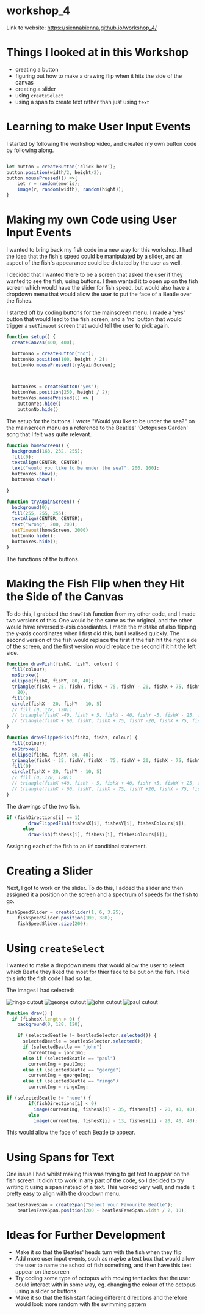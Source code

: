 # workshop_4

Link to website: https://siennabienna.github.io/workshop_4/ 

# Things I looked at in this Workshop 
- creating a button
- figuring out how to make a drawing flip when it hits the side of the canvas
- creating a slider
- using `createSelect`
- using a span to create text rather than just using `text`


# Learning to make User Input Events

I started by following the workshop video, and created my own button code by following along. 

```js

let button = createButton(‘click here’);
button.position(width/2, height/2);
button.mousePressed(() =>{
	Let r = random(emojis);
	image(r, random(width), random(hight));
}
```

# Making my own Code using User Input Events

I wanted to bring back my fish code in a new way for this workshop. I had the idea that the fish's speed could be manipulated by a slider, and an aspect of the fish's appearance could be dictated by the user as well.

I decided that I wanted there to be a screen that asked the user if they wanted to see the fish, using buttons. I then wanted it to open up on the fish screen which would have the slider for fish speed, but would also have a dropdown menu that would allow the user to put the face of a Beatle over the fishes.

I started off by coding buttons for the mainscreen menu. I made a 'yes' button that would lead to the fish screen, and a 'no' button that would trigger a `setTimeout` screen that would tell the user to pick again.

```js
function setup() {
  createCanvas(400, 400);

  buttonNo = createButton("no");
  buttonNo.position(100, height / 2);
  buttonNo.mousePressed(tryAgainScreen);



  buttonYes = createButton("yes");
  buttonYes.position(250, height / 2);
  buttonYes.mousePressed(() => {
    buttonYes.hide()
    buttonNo.hide()
```
The setup for the buttons. I wrote "Would you like to be under the sea?" on the mainscreen menu as a reference to the Beatles' 'Octopuses Garden' song that I felt was quite relevant.

```js
function homeScreen() {
  background(163, 232, 255);
  fill(0);
  textAlign(CENTER, CENTER);
  text("would you like to be under the sea?", 200, 100);
  buttonYes.show();
  buttonNo.show();

}

function tryAgainScreen() {
  background(0);
  fill(255, 255, 255);
  textAlign(CENTER, CENTER);
  text("wrong", 200, 200);
  setTimeout(homeScreen, 2000)
  buttonNo.hide();
  buttonYes.hide();
}
```
The functions of the buttons.

# Making the Fish Flip when they Hit the Side of the Canvas

To do this, I grabbed the `drawFish` function from my other code, and I made two versions of this. One would be the same as the original, and the other would have reversed x-axis coordiantes. I made the mistake of also flipping the y-axis coordinates when I first did this, but I realised quickly. The second version of the fish would replace the first if the fish hit the right side of the screen, and the first version would replace the second if it hit the left side. 

```js
function drawFish(fishX, fishY, colour) {
  fill(colour);
  noStroke()
  ellipse(fishX, fishY, 80, 40);
  triangle(fishX + 25, fishY, fishX + 75, fishY - 20, fishX + 75, fishY +
    20);
  fill(0)
  circle(fishX - 20, fishY - 10, 5)
  // fill (0, 128, 120);
  // triangle(fishX -40, fishY + 5, fishX - 40, fishY -5, fishX - 25, fishY);
  // triangle(fishX + 60, fishY, fishX + 75, fishY -20, fishX + 75, fishY + 20);
}

function drawFlippedFish(fishX, fishY, colour) {
  fill(colour);
  noStroke()
  ellipse(fishX, fishY, 80, 40);
  triangle(fishX - 25, fishY, fishX - 75, fishY + 20, fishX - 75, fishY - 20);
  fill(0)
  circle(fishX + 20, fishY - 10, 5)
  // fill (0, 128, 120);
  // triangle(fishX +40, fishY - 5, fishX + 40, fishY +5, fishX + 25, fishY);
  // triangle(fishX - 60, fishY, fishX - 75, fishY +20, fishX - 75, fishY - 20);
}
```
The drawings of the two fish.

```js
if (fishDirections[i] == 1)
        drawFlippedFish(fishesX[i], fishesY[i], fishesColours[i]);
      else
        drawFish(fishesX[i], fishesY[i], fishesColours[i]);
```
Assigning each of the fish to an `if` conditinal statement.

# Creating a Slider

Next, I got to work on the slider. To do this, I added the slider and then assigned it a position on the screen and a spectrum of speeds for the fish to go.

```js
fishSpeedSlider = createSlider(1, 6, 3.25);
    fishSpeedSlider.position(100, 380);
    fishSpeedSlider.size(200);
```
# Using `createSelect`

I wanted to make a dropdown menu that would allow the user to select which Beatle they liked the most for thier face to be put on the fish. I tied this into the fish code I had so far.

The images I had selected:

![ringo cutout](https://github.com/user-attachments/assets/276e1d62-d657-4036-8dd9-d3f958978b1c)
![george cutout](https://github.com/user-attachments/assets/1ef6aad3-4701-47ad-8030-95ededec1343)
![john cutout](https://github.com/user-attachments/assets/45f7aeb2-856c-49b1-8d4d-68c0ff281e54)
![paul cutout](https://github.com/user-attachments/assets/a1cd4a34-2813-4609-937d-2c6db4ba0048)

```js
function draw() {
  if (fishesX.length > 0) {
    background(0, 128, 120);

    if (selectedBeatle != beatlesSelector.selected()) {
      selectedBeatle = beatlesSelector.selected();
      if (selectedBeatle == "john")
        currentImg = johnImg;
      else if (selectedBeatle == "paul")
        currentImg = paulImg;
      else if (selectedBeatle == "george")
        currentImg = georgeImg;
      else if (selectedBeatle == "ringo")
        currentImg = ringoImg;
```
```js
if (selectedBeatle != "none") {
        if(fishDirections[i] < 0)
          image(currentImg, fishesX[i] - 35, fishesY[i] - 20, 40, 40);
        else
          image(currentImg, fishesX[i] - 13, fishesY[i] - 20, 40, 40);
```

This would allow the face of each Beatle to appear. 

# Using Spans for Text

One issue I had whilst making this was trying to get text to appear on the fish screen. It didn't to work in any part of the code, so I decided to try writing it using a span instead of a text. This worked very well, and made it pretty easy to align with the dropdown menu.

```js
beatlesFaveSpan = createSpan("Select your Favourite Beatle");
    beatlesFaveSpan.position(200 - beatlesFaveSpan.width / 2, 10);
```

# Ideas for Further Development
- Make it so that the Beatles' heads turn with the fish when they flip
- Add more user input events, such as maybe a text box that would allow the user to name the school of fish something, and then have this text appear on the screen
- Try coding some type of octopus with moving tentiacles that the user could interact with in some way, eg. changing the colour of the octopus using a slider or buttons
- Make it so that the fish start facing different directions and therefore would look more random with the swimming pattern
